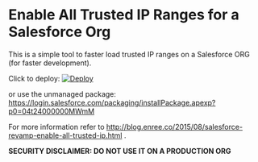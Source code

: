 # Enable All Trusted IP Ranges for a Salesforce Org

This is a simple tool to faster load trusted IP ranges on a Salesforce ORG (for faster development).

Click to deploy: 
[![Deploy](https://raw.githubusercontent.com/afawcett/githubsfdeploy/master/src/main/webapp/resources/img/deploy.png)](https://githubsfdeploy.herokuapp.com?owner=enreeco&repo=sf-enable-trusted-ips)

or use the unmanaged package: https://login.salesforce.com/packaging/installPackage.apexp?p0=04t24000000MWmM

For more information refer to http://blog.enree.co/2015/08/salesforce-revamp-enable-all-trusted-ip.html .

**SECURITY DISCLAIMER: DO NOT USE IT ON A PRODUCTION ORG**